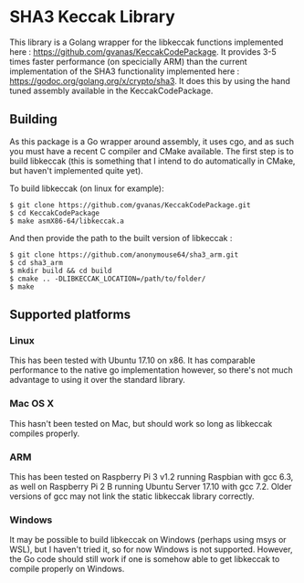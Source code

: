 # SHA3 Keccak Library

This library is a Golang wrapper for the libkeccak functions implemented here : https://github.com/gvanas/KeccakCodePackage. It provides 3-5 times faster performance (on specicially ARM) than the current implementation of the SHA3 functionality implemented here : https://godoc.org/golang.org/x/crypto/sha3. It does this by using the hand tuned assembly available in the KeccakCodePackage.

## Building

As this package is a Go wrapper around assembly, it uses cgo, and as such you must have a recent C compiler and CMake available. The first step is to build libkeccak (this is something that I intend to do automatically in CMake, but haven't implemented quite yet).

To build libkeccak (on linux for example):
```
$ git clone https://github.com/gvanas/KeccakCodePackage.git
$ cd KeccakCodePackage
$ make asmX86-64/libkeccak.a
```

And then provide the path to the built version of libkeccak :
```
$ git clone https://github.com/anonymouse64/sha3_arm.git
$ cd sha3_arm
$ mkdir build && cd build
$ cmake .. -DLIBKECCAK_LOCATION=/path/to/folder/
$ make
```

## Supported platforms

### Linux
This has been tested with Ubuntu 17.10 on x86. It has comparable performance to the native go implementation however, so there's not much advantage to using it over the standard library.

### Mac OS X
This hasn't been tested on Mac, but should work so long as libkeccak compiles properly.

### ARM 
This has been tested on Raspberry Pi 3 v1.2 running Raspbian with gcc 6.3, as well on Raspberry Pi 2 B running Ubuntu Server 17.10 with gcc 7.2. Older versions of gcc may not link the static libkeccak library correctly.

### Windows
It may be possible to build libkeccak on Windows (perhaps using msys or WSL), but I haven't tried it, so for now Windows is not supported. However, the Go code should still work if one is somehow able to get libkeccak to compile properly on Windows.